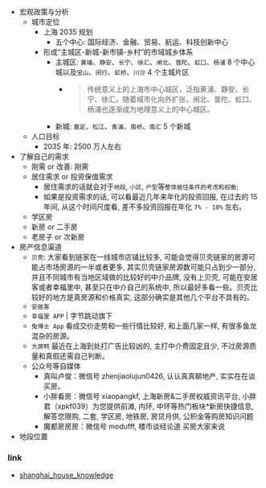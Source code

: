 <!--
abbrlink: 62ujugis
-->

* 宏观政策与分析
  * 城市定位
    * 上海 2035 规划
      * 五个中心: 国际经济、金融、贸易、航运、科技创新中心
    * 形成“主城区-新城-新市镇-乡村”的市域城乡体系
      * 主城区: `黄埔`、`静安`、`长宁`、`徐汇`、`闸北`、`普陀`、`虹口`、`杨浦` 8 个中心城以及`宝山`、`闵行`、`虹桥`、`川沙` 4 个主城片区
        * > 传统意义上的上海市中心城区，泛指黄浦、静安、长宁、徐汇。随着城市化向外扩张，闸北、普陀、虹口、杨浦也逐渐成为地理意义上的中心城区。
      * 新城: `嘉定`、`松江`、`青浦`、`南桥`、`南汇` 5 个新城
  * 人口目标
    * 2035 年: 2500 万人左右
* 了解自己的需求
  * 刚需 or 改善: 刚需
  * 居住需求 or 投资保值需求
    * 居住需求的话就会对于`地段`, `小区`, `户型`等`整体居住条件的考虑和权衡`;
    * 如果是投资需求的话, 可以看最近几年来年化的投资回报, 在过去的 15 年间, 从这个时间尺度看, 差不多投资回报在年化 `7% - 10%` 左右。
  * 学区房
  * 新房 or 二手房
  * 老房子 or 次新房
* 房产信息渠道
  * `贝壳`: 大家看到链家在一线城市店铺比较多, 可能会觉得贝壳链家的房源可能占市场房源的一半或者更多, 其实贝壳链家房源数可能只占到少一部分, 并且不同城市有当地区域做的比较好的中介品牌, 没有上贝壳, 可能在安居客或者幸福里中, 甚至只在中介自己的系统中, 所以最好多看一些。贝壳比较好的地方是真房源和价格真实, 这部分确实是其他几个平台不具有的。
  * `安居客`
  * `幸福里 APP` | 字节跳动旗下
  * `兔博士 App` 看成交价走势和一些行情比较好, 和上面几家一样, 有很多鱼龙混杂的房源。
  * `大房鸭` 最近在上海到处打广告比较凶的, 主打中介费固定且少, 不过房源质量和真假还需自己判断。
  * 公众号等自媒体
    * 真叫卢俊：微信号 zhenjiaolujun0426, 认认真真聊地产, 实实在在谈买房。
    * 小胖看房：微信号 xiaopangkf, 上海新房&二手房权威资讯平台, 小胖君（xpkf039）为您提供前滩, 内环, 中环等热门板块*新房快捷信息, 解答您限购, 二套, 学区房, 地铁房, 房贷月供, 公积金等购房知识问题
    * 魔都房房房：微信号 modufff, 楼市谈经论道 买房大家来说
* 地段位置

### link

* [shanghai_house_knowledge](https://github.com/ayuer/shanghai_house_knowledge#321-%E6%9F%A5%E8%AF%A2%E8%87%AA%E5%B7%B1%E7%A4%BE%E4%BF%9D%E7%BC%B4%E7%BA%B3%E6%83%85%E5%86%B5)